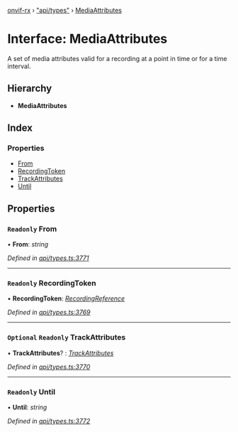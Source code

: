 [onvif-rx](../README.md) › ["api/types"](../modules/_api_types_.md) › [MediaAttributes](_api_types_.mediaattributes.md)

# Interface: MediaAttributes

A set of media attributes valid for a recording at a point in time or for a time interval.

## Hierarchy

* **MediaAttributes**

## Index

### Properties

* [From](_api_types_.mediaattributes.md#readonly-from)
* [RecordingToken](_api_types_.mediaattributes.md#readonly-recordingtoken)
* [TrackAttributes](_api_types_.mediaattributes.md#optional-readonly-trackattributes)
* [Until](_api_types_.mediaattributes.md#readonly-until)

## Properties

### `Readonly` From

• **From**: *string*

*Defined in [api/types.ts:3771](https://github.com/patrickmichalina/onvif-rx/blob/3e9b152/src/api/types.ts#L3771)*

___

### `Readonly` RecordingToken

• **RecordingToken**: *[RecordingReference](../modules/_api_types_.md#recordingreference)*

*Defined in [api/types.ts:3769](https://github.com/patrickmichalina/onvif-rx/blob/3e9b152/src/api/types.ts#L3769)*

___

### `Optional` `Readonly` TrackAttributes

• **TrackAttributes**? : *[TrackAttributes](_api_types_.mediaattributes.md#optional-readonly-trackattributes)*

*Defined in [api/types.ts:3770](https://github.com/patrickmichalina/onvif-rx/blob/3e9b152/src/api/types.ts#L3770)*

___

### `Readonly` Until

• **Until**: *string*

*Defined in [api/types.ts:3772](https://github.com/patrickmichalina/onvif-rx/blob/3e9b152/src/api/types.ts#L3772)*
